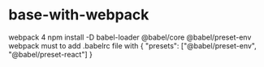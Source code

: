 # base-with-webpack
webpack 4
npm install -D babel-loader @babel/core @babel/preset-env webpack
must to add 
.babelrc
file with 
{
  "presets": ["@babel/preset-env", "@babel/preset-react"]
}
